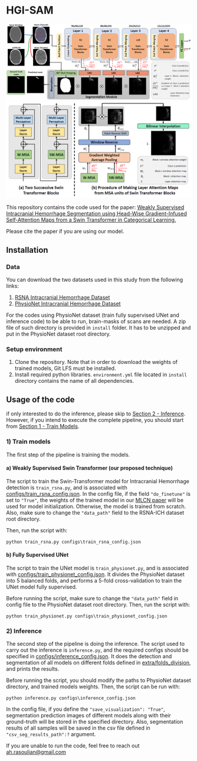 # HGI-SAM

<p>
    <img src="https://github.com/HealthX-Lab/HGI-SAM/blob/main/extra/images/model.png"  alt="model"/>
    <img src="https://github.com/HealthX-Lab/HGI-SAM/blob/main/extra/images/attention_map_generation.png" alt="attention_map_generation"/>
</p>

This repository contains the code used for the paper: [Weakly Supervised Intracranial Hemorrhage Segmentation using Head-Wise Gradient-Infused Self-Attention Maps from a Swin Transformer in Categorical Learning.](https://arxiv.org/abs/2304.04902)

Please cite the paper if you are using our model.

## Installation

### Data
You can download the two datasets used in this study from the following links:
1) [RSNA Intracranial Hemorrhage Dataset](https://www.kaggle.com/competitions/rsna-intracranial-hemorrhage-detection/data)
2) [PhysioNet Intracranial Hemorrhage Dataset](https://physionet.org/content/ct-ich/1.3.1/)

For the codes using PhysioNet dataset (train fully supervised UNet and inference code) to be able to run, brain-masks of scans are needed. A zip file of such directory is provided in `install` folder.
It has to be unzipped and put in the PhysioNet dataset root directory.

### Setup environment
1) Clone the repository. Note that in order to download the weights of trained models, Git LFS must be installed.
2) Install required python libraries. `environment.yml` file located in `install` directory contains the name of all dependencies.

## Usage of the code
if only interested to do the inference, please skip to [Section 2 - Inference](#2-inference). However, if you intend to execute the complete pipeline, you should start from [Section 1 - Train Models](#1-train-models).

### 1) Train models
The first step of the pipeline is training the models.

#### a) Weakly Supervised Swin Transformer (our proposed technique)
The script to train the Swin-Transformer model for Intracranial Hemorrhage detection is `train_rsna.py`, and is associated with [configs/train_rsna_config.json](https://github.com/ah-rasoulian/HGI-SAM/blob/master/configs/train_rsna_config.json).
In the config file, if the field `"do_finetune"` is set to `"True"`, the weights of the trained model in our [MLCN paper](https://link.springer.com/chapter/10.1007/978-3-031-17899-3_7) will be used for model initialization.
Otherwise, the model is trained from scratch. Also, make sure to change the `"data_path"` field to the RSNA-ICH dataset root directory.

Then, run the script with:

    python train_rsna.py configs\train_rsna_config.json

#### b) Fully Supervised UNet
The script to train the UNet model is `train_physionet.py`, and is associated with [configs/train_physionet_config.json](https://github.com/ah-rasoulian/HGI-SAM/blob/master/configs/train_physionet_config.json).
It divides the PhysioNet dataset into 5 balanced folds, and performs a 5-fold cross-validation to train the UNet model fully supervised.

Before running the script, make sure to change the `"data_path"` field in config file to the PhysioNet dataset root directory. Then, run the script with:

    python train_physionet.py configs\train_physionet_config.json

### 2) Inference
The second step of the pipeline is doing the inference. The script used to carry out the inference is `inference.py`, and the required configs should be specified in [configs/inference_config.json](https://github.com/ah-rasoulian/HGI-SAM/blob/master/configs/inference_config.json).
It does the detection and segmentation of all models on different folds defined in [extra/folds_division](https://github.com/ah-rasoulian/HGI-SAM/tree/master/extra/folds_division), and prints the results.

Before running the script, you should modify the paths to PhysioNet dataset directory, and trained models weights.
Then, the script can be run with:

    python inference.py configs\inference_config.json

In the config file, if you define the `"save_visualization": "True"`, segmentation prediction images of different models along with their ground-truth will be stored in the specified directory.
Also, segmentation results of all samples will be saved in the csv file defined in `"csv_seg_results_path":?` argument.

If you are unable to run the code, feel free to reach out [ah.rasoulian@gmail.com](mailto:ah.rasoulian@gmail.com) 
